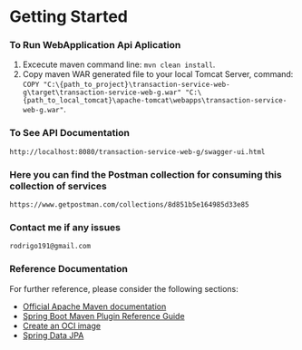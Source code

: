 # Getting Started

### To Run WebApplication Api Aplication
1. Excecute maven command line: `mvn clean install`.
2. Copy maven WAR generated file to your local Tomcat Server, command: `COPY "C:\{path_to_project}\transaction-service-web-g\target\transaction-service-web-g.war" "C:\{path_to_local_tomcat}\apache-tomcat\webapps\transaction-service-web-g.war"`.

### To See API Documentation
`http://localhost:8080/transaction-service-web-g/swagger-ui.html`

### Here you can find the Postman collection for consuming this collection of services
`https://www.getpostman.com/collections/8d851b5e164985d33e85`

### Contact me if any issues
`rodrigo191@gmail.com`

### Reference Documentation
For further reference, please consider the following sections:

* [Official Apache Maven documentation](https://maven.apache.org/guides/index.html)
* [Spring Boot Maven Plugin Reference Guide](https://docs.spring.io/spring-boot/docs/2.3.0.RELEASE/maven-plugin/reference/html/)
* [Create an OCI image](https://docs.spring.io/spring-boot/docs/2.3.0.RELEASE/maven-plugin/reference/html/#build-image)
* [Spring Data JPA](https://docs.spring.io/spring-boot/docs/2.3.0.RELEASE/reference/htmlsingle/#boot-features-jpa-and-spring-data)
